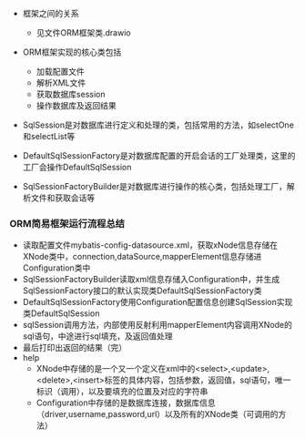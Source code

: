 - 框架之间的关系
    - 见文件ORM框架类.drawio
- ORM框架实现的核心类包括
  - 加载配置文件
  - 解析XML文件
  - 获取数据库session
  - 操作数据库及返回结果

- SqlSession是对数据库进行定义和处理的类，包括常用的方法，如selectOne和selectList等
- DefaultSqlSessionFactory是对数据库配置的开启会话的工厂处理类，这里的工厂会操作DefaultSqlSession
- SqlSessionFactoryBuilder是对数据库进行操作的核心类，包括处理工厂，解析文件和获取会话等

### ORM简易框架运行流程总结
- 读取配置文件mybatis-config-datasource.xml，获取xNode信息存储在XNode类中，connection,dataSource,mapperElement信息存储进Configuration类中
- SqlSessionFactoryBuilder读取xml信息存储入Configuration中，并生成SqlSessionFactory接口的默认实现类DefaultSqlSessionFactory类
- DefaultSqlSessionFactory使用Configuration配置信息创建SqlSession实现类DefaultSqlSession
- sqlSession调用方法，内部使用反射利用mapperElement内容调用XNode的sql语句，中途进行sql填充，及返回值处理
- 最后打印出返回的结果（完）
- help
  - XNode中存储的是一个又一个定义在xml中的\<select>,\<update>,\<delete>,\<insert>标签的具体内容，包括参数，返回值，sql语句，唯一标识（调用），以及要填充的位置及对应的字符串
  - Configuration中存储的是数据库连接，数据库信息（driver,username,password,url）以及所有的XNode类（可调用的方法）




